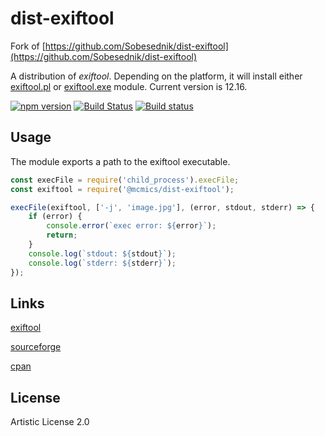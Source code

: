# dist-exiftool
Fork of [https://github.com/Sobesednik/dist-exiftool](https://github.com/Sobesednik/dist-exiftool)

A distribution of _exiftool_. Depending on the platform, it will install
either [exiftool.pl](https://www.npmjs.com/package/@mcmics/exiftool.pl) or
[exiftool.exe](https://www.npmjs.com/package/@mcmics/exiftool.exe) module.
Current version is 12.16.

[![npm version](https://badge.fury.io/js/%40mcmics%2Fdist-exiftool.svg)](https://badge.fury.io/js/%40mcmics%2Fdist-exiftool)
[![Build Status](https://api.travis-ci.com/MCMicS/dist-exiftool.svg?branch=master)](https://travis-ci.com/github/MCMicS/dist-exiftool)
[![Build status](https://ci.appveyor.com/api/projects/status/aey678ctf4uj8rec/branch/master?svg=true)](https://ci.appveyor.com/project/MCMicS/dist-exiftool/branch/master)

## Usage
The module exports a path to the exiftool executable.

```js
const execFile = require('child_process').execFile;
const exiftool = require('@mcmics/dist-exiftool');

execFile(exiftool, ['-j', 'image.jpg'], (error, stdout, stderr) => {
	if (error) {
		console.error(`exec error: ${error}`);
		return;
	}
	console.log(`stdout: ${stdout}`);
	console.log(`stderr: ${stderr}`);
});
```

## Links
[exiftool](http://www.sno.phy.queensu.ca/~phil/exiftool/)

[sourceforge](https://sourceforge.net/projects/exiftool/)

[cpan](http://search.cpan.org/~exiftool/)

## License
Artistic License 2.0
